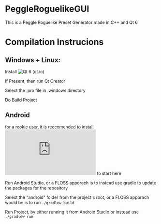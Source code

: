 # PeggleRoguelikeGUI
This is a Peggle Roguelike Preset Generator made in C++ and Qt 6
# Compilation Instrucions

## Windows + Linux:

Install ![Qt 6](https://qt.io) (qt.io)

If Present, then run Qt Creator

Select the .pro file in .windows directory

Do Build Project

## Android

for a rookie user, it is reccomended to install ![Android Studio](https://developer.android.com/studio/index.html) to start here

Run Android Studio, or a FLOSS apporach is to instead use gradle to update the packages for the repository

Select the "android" folder from the project's root, or a FLOSS apporach would be is to run `./gradlew build`

Run Project, by either running it from Android Studio or instead use `./gradlew run`
